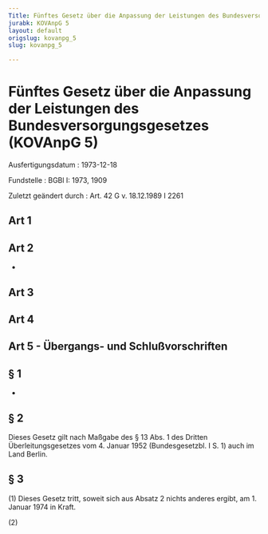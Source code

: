 ```yaml
---
Title: Fünftes Gesetz über die Anpassung der Leistungen des Bundesversorgungsgesetzes
jurabk: KOVAnpG 5
layout: default
origslug: kovanpg_5
slug: kovanpg_5

---
```


# Fünftes Gesetz über die Anpassung der Leistungen des Bundesversorgungsgesetzes (KOVAnpG 5)

Ausfertigungsdatum
:   1973-12-18

Fundstelle
:   BGBl I: 1973, 1909

Zuletzt geändert durch
:   Art. 42 G v. 18.12.1989 I 2261


## Art 1



## Art 2

-


## Art 3



## Art 4



## Art 5 - Übergangs- und Schlußvorschriften



## § 1

-


## § 2

Dieses Gesetz gilt nach Maßgabe des § 13 Abs. 1 des Dritten Überleitungsgesetzes vom 4. Januar 1952 (Bundesgesetzbl. I S. 1) auch im Land Berlin.


## § 3

(1) Dieses Gesetz tritt, soweit sich aus Absatz 2 nichts anderes ergibt, am 1. Januar 1974 in Kraft.

(2)


